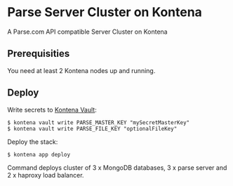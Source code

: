 # Parse Server Cluster on Kontena

A Parse.com API compatible Server Cluster on Kontena

## Prerequisities
You need at least 2 Kontena nodes up and running.

## Deploy

Write secrets to [Kontena Vault](http://www.kontena.io/docs/using-kontena/vault):

```
$ kontena vault write PARSE_MASTER_KEY "mySecretMasterKey"
$ kontena vault write PARSE_FILE_KEY "optionalFileKey"
```

Deploy the stack:

```
$ kontena app deploy
```

Command deploys cluster of 3 x MongoDB databases, 3 x parse server and 2 x haproxy load balancer.
